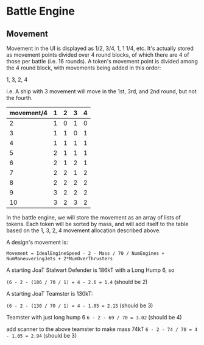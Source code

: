 # Battle Engine

## Movement

Movement in the UI is displayed as 1/2, 3/4, 1, 1 1/4, etc. It's actually stored as movement points divided over 4 round blocks, of which there are 4 of
those per battle (i.e. 16 rounds). A token's movement point is divided among the 4 round block, with movements being added in this order:

1, 3, 2, 4

i.e. A ship with 3 movement will move in the 1st, 3rd, and 2nd round, but not the fourth.

| movement/4 | 1   | 2   | 3   | 4   |
| ---------- | --- | --- | --- | --- |
| 2          | 1   | 0   | 1   | 0   |
| 3          | 1   | 1   | 0   | 1   |
| 4          | 1   | 1   | 1   | 1   |
| 5          | 2   | 1   | 1   | 1   |
| 6          | 2   | 1   | 2   | 1   |
| 7          | 2   | 2   | 1   | 2   |
| 8          | 2   | 2   | 2   | 2   |
| 9          | 3   | 2   | 2   | 2   |
| 10         | 3   | 2   | 3   | 2   |

In the battle engine, we will store the movement as an array of lists of tokens. Each token will be sorted by mass, and will add itself to the
table based on the 1, 3, 2, 4 movement allocation described above.

A design's movement is:

```
Movement = IdealEngineSpeed - 2 - Mass / 70 / NumEngines + NumManeuveringJets + 2*NumOverThrusters
```

A starting JoaT Stalwart Defender is 186kT with a Long Hump 6, so

`(6 - 2 - (186 / 70 / 1) = 4 - 2.6 = 1.4` (should be 2)

A starting JoaT Teamster is 130kT:

`(6 - 2 - (130 / 70 / 1) = 4 - 1.85 = 2.15` (should be 3)

Teamster with just long hump 6
`6 - 2 - 69 / 70 = 3.02` (should be 4)

add scanner to the above teamster to make mass 74kT
`6 - 2 - 74 / 70 = 4 - 1.05 = 2.94` (should be 3)

